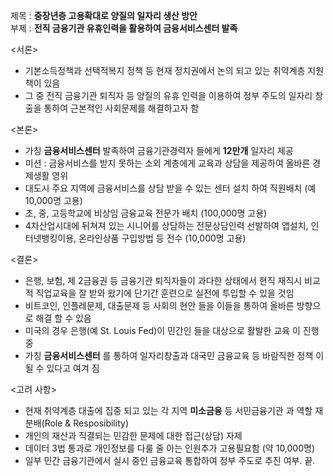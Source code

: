 제목 : **중장년층 고용확대로 양질의 일자리 생산 방안**   
부제 : **전직 금융기관 유휴인력을 활용하여 금융서비스센터 발족**

<서론>   
- 기본소득정책과 선택적복지 정책 등 현재 정치권에서 논의 되고 있는 취약계층 지원책이 있음  
- 그 중 전직 금융기관 퇴직자 등 양질의 유휴 인력을 이용하여 정부 주도의 일자리 창출을 통하여 근본적인 사회문제를 해결하고자 함  

<본론>   
- 가칭 **금융서비스센터** 발족하여 금융기관경력자 들에게 **12만개** 일자리 제공   
- 미션 : 금융서비스를 받지 못하는 소외 계층에게 교육과 상담을 제공하여 올바른 경제생활 영위      
- 대도시 주요 지역에 금융서비스를 상담 받을 수 있는 센터 설치 하여 직원배치 (예 10,000명 고용) 
- 초, 중, 고등학교에 비상임 금융교육 전문가 배치 (100,000명 고용)   
- 4차산업시대에 뒤쳐져 있는 시니어를 상담하는 전문상담인력 선발하여 앱설치, 인터넷뱅킹이용, 온라인상품 구입방법 등 전수 (10,000명 고용)

<결론> 
- 은행, 보험, 제 2금융권 등 금융기관 퇴직자들이 과다한 상태에서 현직 재직시 비교적 직업교육을 잘 받와 왔기에 단기간 훈련으로 실전에 투입할 수 있을 것임
- 비트코인, 인플레문제, 대출문제 등 사회의 현안 들을 이들을 통하여 올바른 방향으로 해결 할 수 있음
- 미국의 경우 은행(예 St. Louis Fed)이  민간인 들을 대상으로 활발한 교육 이 진행중
- 가칭 **금융서비스센터** 를 통하여 일자리창출과 대국민 금융교육 등 바람직한 정책 이 될 수 있다고 여겨 짐  

<고려 사항>
- 현재 취약계층 대출에 집중 되고 있는 각 지역 **미소금융** 등 서민금융기관 과 역할 재분배(Role & Resposibility)
- 개인의 재산과 직결되는 민감한 문제에 대한 접근(상담) 자제
- 데이터 3법 통과로 개인정보를 다룰 줄 아는 인원추가 고용필요함 (약 10,000명)
- 일부 민간 금융기관에서 실시 중인 금융교육 통합하여 정부 주도로 추진 여부.    끝.      
